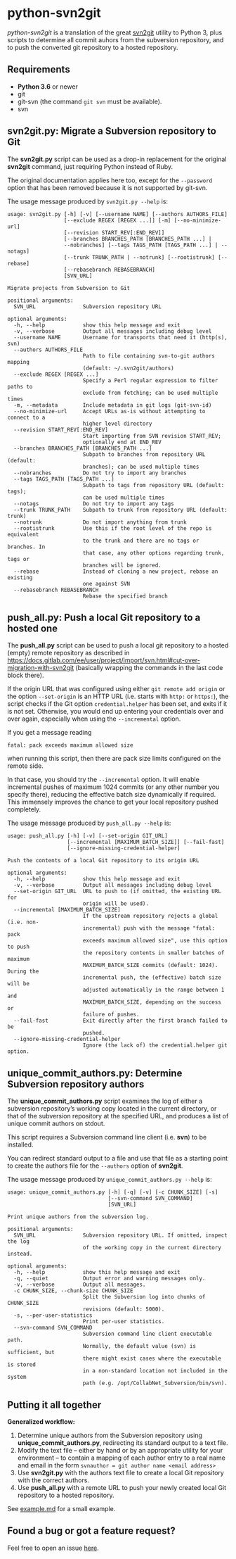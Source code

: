 # python-svn2git

_python-svn2git_ is a translation of the great
[svn2git](https://github.com/nirvdrum/svn2git) utility to Python 3,
plus scripts to determine all commit auhors from the subversion repository,
and to push the converted git repository to a hosted repository.

## Requirements

* **Python 3.6** or newer
* git
* git-svn (the command `git svn` must be available).
* svn

## svn2git.py: Migrate a Subversion repository to Git

The **svn2git.py** script can be used as a drop-in replacement
for the original **svn2git** command, just requiring Python instead of Ruby.

The original documentation applies here too,
except for the `--password` option that has been removed
because it is not supported by git-svn.

The usage message produced by `svn2git.py --help` is:

```
usage: svn2git.py [-h] [-v] [--username NAME] [--authors AUTHORS_FILE]
                  [--exclude REGEX [REGEX ...]] [-m] [--no-minimize-url]
                  [--revision START_REV[:END_REV]]
                  [--branches BRANCHES_PATH [BRANCHES_PATH ...] |
                  --nobranches] [--tags TAGS_PATH [TAGS_PATH ...] | --notags]
                  [--trunk TRUNK_PATH | --notrunk] [--rootistrunk] [--rebase]
                  [--rebasebranch REBASEBRANCH]
                  [SVN_URL]

Migrate projects from Subversion to Git

positional arguments:
  SVN_URL               Subversion repository URL

optional arguments:
  -h, --help            show this help message and exit
  -v, --verbose         Output all messages including debug level
  --username NAME       Username for transports that need it (http(s), svn)
  --authors AUTHORS_FILE
                        Path to file containing svn-to-git authors mapping
                        (default: ~/.svn2git/authors)
  --exclude REGEX [REGEX ...]
                        Specify a Perl regular expression to filter paths to
                        exclude from fetching; can be used multiple times
  -m, --metadata        Include metadata in git logs (git-svn-id)
  --no-minimize-url     Accept URLs as-is without attempting to connect to a
                        higher level directory
  --revision START_REV[:END_REV]
                        Start importing from SVN revision START_REV;
                        optionally end at END_REV
  --branches BRANCHES_PATH [BRANCHES_PATH ...]
                        Subpath to branches from repository URL (default:
                        branches); can be used multiple times
  --nobranches          Do not try to import any branches
  --tags TAGS_PATH [TAGS_PATH ...]
                        Subpath to tags from repository URL (default: tags);
                        can be used multiple times
  --notags              Do not try to import any tags
  --trunk TRUNK_PATH    Subpath to trunk from repository URL (default: trunk)
  --notrunk             Do not import anything from trunk
  --rootistrunk         Use this if the root level of the repo is equivalent
                        to the trunk and there are no tags or branches. In
                        that case, any other options regarding trunk, tags or
                        branches will be ignored.
  --rebase              Instead of cloning a new project, rebase an existing
                        one against SVN
  --rebasebranch REBASEBRANCH
                        Rebase the specified branch
```

## push_all.py: Push a local Git repository to a hosted one

The **push_all.py** script can be used to push a local git repository to
a hosted (empty) remote repository as described in
<https://docs.gitlab.com/ee/user/project/import/svn.html#cut-over-migration-with-svn2git>
(basically wrapping the commands in the last code block there).

If the origin URL that was configured using either `git remote add origin`
or the option `--set-origin` is an HTTP URL (i.e. starts with `http:` or `https:`),
the script checks if the Git option `credential.helper` has been set,
and exits if it is not set. Otherwise, you would end up entering your
credentials over and over again, especially when using the
`--incremental` option.

If you get a message reading

`fatal: pack exceeds maximum allowed size`

when running this script, then there are pack size limits configured
on the remote side.

In that case, you should try the `--incremental` option.
It will enable incremental pushes of maximum 1024 commits
(or any other number you specify there), reducing the
effective batch size dynamically if required.
This immensely improves the chance to get your local repository pushed completely.

The usage message produced by `push_all.py --help` is:

```
usage: push_all.py [-h] [-v] [--set-origin GIT_URL]
                   [--incremental [MAXIMUM_BATCH_SIZE]] [--fail-fast]
                   [--ignore-missing-credential-helper]

Push the contents of a local Git repository to its origin URL

optional arguments:
  -h, --help            show this help message and exit
  -v, --verbose         Output all messages including debug level
  --set-origin GIT_URL  URL to push to (if omitted, the existing URL for
                        origin will be used).
  --incremental [MAXIMUM_BATCH_SIZE]
                        If the upstream repository rejects a global (i.e. non-
                        incremental) push with the message "fatal: pack
                        exceeds maximum allowed size", use this option to push
                        the repository contents in smaller batches of maximum
                        MAXIMUM_BATCH_SIZE commits (default: 1024). During the
                        incremental push, the (effective) batch size will be
                        adjusted automatically in the range between 1 and
                        MAXIMUM_BATCH_SIZE, depending on the success or
                        failure of pushes.
  --fail-fast           Exit directly after the first branch failed to be
                        pushed.
  --ignore-missing-credential-helper
                        Ignore (the lack of) the credential.helper git option.
```

## unique_commit_authors.py: Determine Subversion repository authors

The **unique_commit_authors.py** script examines the log of either
a subversion repository’s working copy located in the current directory,
or that of the subversion repository at the specified URL,
and produces a list of unique commit authors on stdout.

This script requires a Subversion command line client (i.e. **svn**)
to be installed.

You can redirect standard output to a file
and use that file as a starting point to create the authors file for the
`--authors` option of **svn2git**.


The usage message produced by `unique_commit_authors.py --help` is:

```
usage: unique_commit_authors.py [-h] [-q] [-v] [-c CHUNK_SIZE] [-s]
                                [--svn-command SVN_COMMAND]
                                [SVN_URL]

Print unique authors from the subversion log.

positional arguments:
  SVN_URL               Subversion repository URL. If omitted, inspect the log
                        of the working copy in the current directory instead.

optional arguments:
  -h, --help            show this help message and exit
  -q, --quiet           Output error and warning messages only.
  -v, --verbose         Output all messages.
  -c CHUNK_SIZE, --chunk-size CHUNK_SIZE
                        Split the Subversion log into chunks of CHUNK_SIZE
                        revisions (default: 5000).
  -s, --per-user-statistics
                        Print per-user statistics.
  --svn-command SVN_COMMAND
                        Subversion command line client executable path.
                        Normally, the default value (svn) is sufficient, but
                        there might exist cases where the executable is stored
                        in a non-standard location not included in the system
                        path (e.g. /opt/CollabNet_Subversion/bin/svn).
```

## Putting it all together

**Generalized workflow:**
1. Determine unique authors from the Subversion repository
   using **unique_commit_authors.py**, redirecting its standard output
   to a text file.
2. Modify the text file – either by hand or by an appropriate utility
   for your environment – to contain a mapping of each author entry to a
   real name and email in the form
   ```svnauthor = git author name <email address>```
3. Use **svn2git.py** with the authors text file to create a
   local Git repository with the correct authors.
4. Use **push_all.py** with a remote URL to push your newly created
   local Git repository to a hosted repository.

See [example.md](./example.md) for a small example.

## Found a bug or got a feature request?

Feel free to open an issue [here](https://github.com/blackstream-x/python-svn2git/issues).
